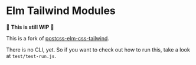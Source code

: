 # Elm Tailwind Modules

🚧 **This is still WIP** 🚧

This is a fork of [postcss-elm-css-tailwind](https://github.com/justinrassier/postcss-elm-css-tailwind).

There is no CLI, yet. So if you want to check out how to run this, take a look at `test/test-run.js`.
